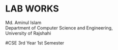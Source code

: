 # LAB WORKS

<p>
 Md. Aminul Islam <br>
 Department of Computer Science and Engineering,<br>
 University of Rajshahi
 
</p>

#CSE 3rd Year 1st Semester
